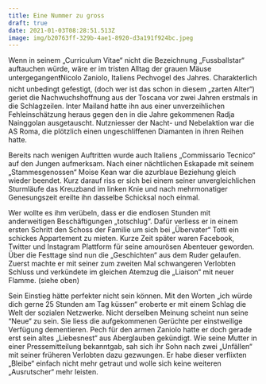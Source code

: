 ```yaml
---
title: Eine Nummer zu gross
draft: true
date: 2021-01-03T08:28:51.513Z
image: img/b20763ff-329b-4ae1-8920-d3a191f924bc.jpeg
---
```

Wenn in seinem „Curriculum Vitae“ nicht die Bezeichnung „Fussballstar“ auftauchen würde, wäre er im tristen Alltag der grauen Mäuse untergegangen❗️Nicolo Zaniolo, Italiens Pechvogel des Jahres. Charakterlich nicht unbedingt gefestigt, (doch wer ist das schon in diesem „zarten Alter“) geriet die Nachwuchshoffnung aus der Toscana vor zwei Jahren erstmals in die Schlagzeilen. Inter Mailand hatte ihn aus einer unverzeihlichen Fehleinschätzung heraus gegen den in die Jahre gekommenen Radja Nainggolan ausgetauscht. Nutzniesser der Nacht- und Nebelaktion war die AS Roma, die plötzlich einen ungeschliffenen Diamanten in ihren Reihen hatte.

Bereits nach wenigen Auftritten wurde auch Italiens „Commissario Tecnico“ auf den Jungen aufmerksam. Nach einer nächtlichen Eskapade mit seinem „Stammesgenossen“ Moise Kean war die azurblaue Beziehung gleich wieder beendet. Kurz darauf riss er sich bei einem seiner unvergleichlichen Sturmläufe das Kreuzband im linken Knie und nach mehrmonatiger Genesungszeit ereilte ihn dasselbe Schicksal noch einmal.

Wer wollte es ihm verübeln, dass er die endlosen Stunden mit anderweitigen  Beschäftigungen „totschlug“.  Dafür verliess er in einem ersten Schritt den Schoss der Familie um sich bei „Übervater“ Totti ein schickes Appartement zu mieten. Kurze Zeit später waren Facebook, Twitter und Instagram Plattform für seine amourösen Abenteuer geworden. Über die Festtage sind nun die „Geschichten“ aus dem Ruder gelaufen. Zuerst machte er mit seiner zum zweiten Mal schwangeren Verlobten Schluss und verkündete im gleichen Atemzug die „Liaison“ mit neuer Flamme. (siehe oben) 

Sein Einstieg hätte perfekter nicht sein können. Mit den Worten „ich würde dich gerne 25 Stunden am Tag küssen“ eroberte er mit einem Schlag die Welt der sozialen Netzwerke. Nicht derselben Meinung scheint nun seine “Neue“ zu sein. Sie liess die aufgekommenen Gerüchte per einstweilige Verfügung dementieren. Pech für den armen  Zaniolo hatte er doch gerade erst sein altes „Liebesnest“ aus Aberglauben gekündigt. Wie seine Mutter in einer Pressemitteilung bekanntgab, sah sich ihr Sohn nach zwei „Unfällen“ mit seiner früheren Verlobten dazu gezwungen. Er habe dieser verflixten „Bleibe“ einfach nicht mehr getraut und wolle sich keine weiteren „Ausrutscher“ mehr leisten.